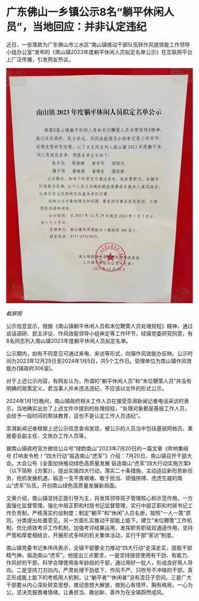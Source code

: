 # 广东佛山一乡镇公示8名“躺平休闲人员”，当地回应：并非认定违纪

近日，一张落款为广东佛山市三水区“南山镇推动干部队伍转作风提效能工作领导小组办公室”发布的《南山镇2023年度躺平休闲人员拟定名单公示》在互联网平台上广泛传播，引发网友热议。

![075acf7ed1ff1820eb4f99402e777907.jpg](https://raw.githubusercontent.com/qqhsx/qqnews_image/main/2024/01/02/广东佛山一乡镇公示8名“躺平休闲人员”，当地回应：并非认定违纪/075acf7ed1ff1820eb4f99402e777907.jpg)

_截屏图_

公示信息显示，根据《南山镇躺平休闲人员和末位鞭策人员处理规程》精神，通过谈话调研、民主评议、作风效能领导小组审定等工作环节，经镇党委研究同意，有8名同志列入南山镇2023年度躺平休闲人员拟定名单。

公示期内，如有不同意见可通过来电、来访等形式，向镇作风效能办反映。公示时间为2023年12月29日至2024年1月5日，共5个工作日。受理单位为南山镇作风效能办(镇政府306室)。

对于上述公示内容，有网友认为，所谓的“躺平休闲人员”和“末位鞭策人员”并没有明确的政策定义，若当事人并未违法违纪，不应该以文件的形式公示。

2024年1月1日晚间，南山镇政府相关工作人员在接受澎湃新闻记者电话采访时表示，当地确实出台了上述文件中提到的处理规程，“处理对象都是基层工作人员，会给予一段时间的帮扶教育，这也不是认定工作人员违纪”。

澎湃新闻记者根据上述公示信息查询发现，被公示的人员当中包括基层网格员、某居委会副主任、文旅办工作人员等。

据南山镇政府官方微信公众号“绿韵南山”2023年7月20日的一篇文章《吹响集结号
打响发令枪！“四大行动”锻造南山“虎军”》介绍：7月20日，南山镇召开干部大会。大会公布《全面加快推动绿色高质量发展
锻造南山“虎军”四大行动实施方案》（以下简称《方案》），提出实施四大行动，落实二十条措施，主动适应新形势新任务，抢抓发展机遇，锻造一支不畏艰难、敢于担当、顽强拼搏、虎虎生威的南山“虎军”队伍，开创南山绿色高质量发展新局面。

文章介绍，南山镇坚持正面引导为主，将发挥领导班子管理核心和示范作用。一方面强化监督管理。强化中层正职和村居书记监督管理，实行中层正职和村居书记工作负责制，严格落实约谈制度；制定“躺平”和“休闲”人员名册，按照“一人一策”原则，分类提出处置意见。另一方面扎实推动干部能上能下。建立“末位鞭策”工作机制，优化绩效考评工作机制，加强考评结果运用，发挥职务职级双通道作用，坚持严管和厚爱相结合，开展形式多样的机关集体活动，实行干部“家访”制度。

南山镇党委书记朱伟伟表示，全镇干部要全力推动“四大行动”走深走实，提振干部精气神，锻造南山“虎军”。他提出三点要求，一是坚持提拔使用有干劲、有能力、作风好的干部，科学合理使用各年龄段的干部，通过用好一批人，形成良好用人导向。二是坚持刀刃向内，严肃处理干劲低下、作风不严、只吹号不冲锋的干部，真正形成能上能下的考核用人机制，让“躺平者”“休闲者”没有混日子空间。三是广大干部要从内心深处转变思想，推动思想大解放，做到心有情怀、胸有格局，一心为公，坚决克服畏难情绪，让勇担当、敢创新、善作为在全镇蔚然成风。

